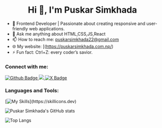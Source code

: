 <h1 align="center">Hi 👋, I'm Puskar Simkhada</h1>

- 🌟 Frontend Developer | Passionate about creating responsive and user-friendly web applications.
- 💬 Ask me anything about HTML,CSS,JS,React
- 📫 How to reach me: puskarsimkhada22@gmail.com
- 🌐 My website: [(https://puskarsimkhada.com.np/)
- ⚡ Fun fact: Ctrl+Z: every coder’s savior.
  
### Connect with me:
<div id="badges">
  <a href="https://github.com/puskarsimkhada">
    <img src="https://img.shields.io/badge/Github-white?style=for-the-badge&logo=Github&logoColor=white" alt="Github Badge"/>
  </a>
  <a href="https://www.linkedin.com/in/puskarsimkhada10/">
<img src="https://img.shields.io/badge/LinkedIn-blue?style=for-the-badge&logo=linkedin&logoColor=white%22%20alt=%22LinkedIn%20Badge"/>
  </a>
<a href="https://x.com/PuskarSimk41013">
  <img src="https://img.shields.io/badge/X-1DA1F2?style=for-the-badge&logo=x&logoColor=white" alt="X Badge"/>
</a>
</div>

### Languages and Tools:
[![My Skills](https://skillicons.dev/icons?i=html,css,js,react,github,gitlab,tailwind,bootstrap,git,vscode,visualstudio,figma,)](https://skillicons.dev)

 ![Puskar Simkhada's GitHub stats](https://github-readme-stats.vercel.app/api?username=puskarsimkhada&show_icons=true&theme=dark)

 ![Top Langs](https://github-readme-stats.vercel.app/api/top-langs/?username=puskarsimkhada&theme=dark&count=8)
<br>

